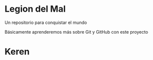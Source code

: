 # Legion del Mal
Un repositorio para conquistar el mundo

Básicamente aprenderemos más sobre Git y GitHub con este proyecto


# Keren
